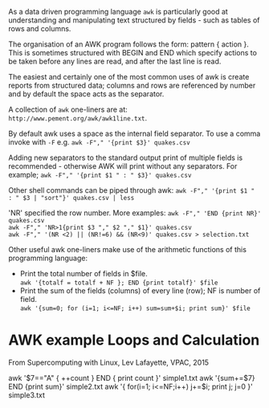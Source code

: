 

As a data driven programming language `awk` is particularly good at understanding and manipulating text structured by fields - such as tables of rows and columns. 

The organisation of an AWK program follows the form: pattern { action }. This is sometimes structured with BEGIN and END which specify actions to be taken before any lines are read, and after the last line is read. 

The easiest and certainly one of the most common uses of awk is create reports from structured data; columns and rows are referenced by number and by default the space acts as the separator.

A collection of `awk` one-liners are at: `http://www.pement.org/awk/awk1line.txt`.

By default awk uses a space as the internal field separator. To use a comma invoke with `-F` e.g. `awk -F"," '{print $3}' quakes.csv`

Adding new separators to the standard output print of multiple fields is recommended - otherwise AWK will print without any separators. For example; `awk -F"," '{print $1 " : " $3}' quakes.csv`

Other shell commands can be piped through awk: `awk -F"," '{print $1 " : " $3 | "sort"}' quakes.csv | less`

'NR' specified the row number. More examples:
`awk -F"," 'END {print NR}' quakes.csv`    
`awk -F"," 'NR>1{print $3 "," $2 "," $1}' quakes.csv`   
`awk -F"," '(NR <2) || (NR!=6) && (NR<9)' quakes.csv > selection.txt`   

Other useful awk one-liners make use of the arithmetic functions of this programming language:
* Print the total number of fields in $file.    
`awk '{totalf = totalf + NF }; END {print totalf}' $file`
* Print the sum of the fields (columns) of every line (row); NF is number of field.    
`awk '{sum=0; for (i=1; i<=NF; i++) sum=sum+$i; print sum}' $file`	

AWK example Loops and Calculation
=================================

From Supercomputing with Linux, Lev Lafayette, VPAC, 2015

awk '$7=="A" { ++count } END { print count }' simple1.txt
awk '{sum+=$7} END {print sum}' simple2.txt
awk '{ for(i=1; i<=NF;i++) j+=$i; print j; j=0 }' simple3.txt
